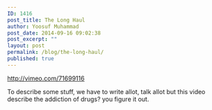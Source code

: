 ```yaml
---
ID: 1416
post_title: The Long Haul
author: Yoosuf Muhammad
post_date: 2014-09-16 09:02:38
post_excerpt: ""
layout: post
permalink: /blog/the-long-haul/
published: true
---
```

http://vimeo.com/71699116

To describe some stuff, we have to write allot, talk allot but this video describe the addiction of drugs? you figure it out.